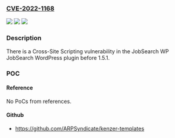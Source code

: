 ### [CVE-2022-1168](https://cve.mitre.org/cgi-bin/cvename.cgi?name=CVE-2022-1168)
![](https://img.shields.io/static/v1?label=Product&message=WP%20JobSearch&color=blue)
![](https://img.shields.io/static/v1?label=Version&message=n%2Fa&color=blue)
![](https://img.shields.io/static/v1?label=Vulnerability&message=CWE-79%20Cross-site%20Scripting%20(XSS)&color=brighgreen)

### Description

There is a Cross-Site Scripting vulnerability in the JobSearch WP JobSearch WordPress plugin before 1.5.1.

### POC

#### Reference
No PoCs from references.

#### Github
- https://github.com/ARPSyndicate/kenzer-templates

